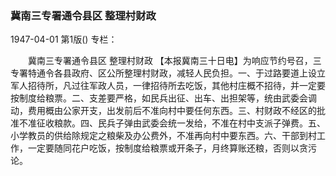 ### 冀南三专署通令县区  整理村财政

1947-04-01
第1版()
专栏：

　　冀南三专署通令县区
    整理村财政
    【本报冀南三十日电】为响应节约号召，三专署特通令各县政府、区公所整理村财政，减轻人民负担。一、于过路要道上设立军人招待所，凡过往军政人员，一律招待所去吃饭，其他村庄概不招待，并一定要按制度给粮票。二、支差要严格，如民兵出征、出车、出担架等，统由武委会调动，费用概由公家开支，出发前后不准向村中要任何东西。三、村财政不经区的批准不准征收粮款。四、民兵子弹由武委会统一发给，不准在村中支派子弹费。五、小学教员的供给除规定之粮柴及办公费外，不准再向村中要东西。六、干部到村工作，一定要随同花户吃饭，按制度给粮票或开条子，月终算账还粮，否则以贪污论。

